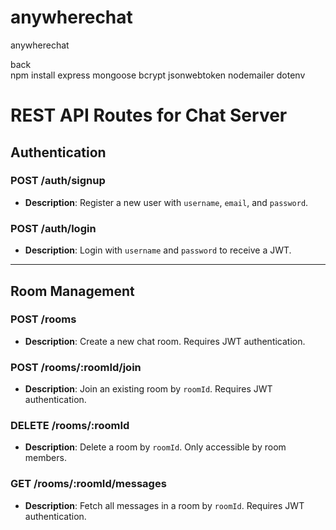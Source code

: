# anywherechat  
anywherechat  
  
back  
npm install express mongoose bcrypt jsonwebtoken nodemailer dotenv

  
# REST API Routes for Chat Server

## Authentication

### POST /auth/signup
- **Description**: Register a new user with `username`, `email`, and `password`.

### POST /auth/login
- **Description**: Login with `username` and `password` to receive a JWT.

---

## Room Management

### POST /rooms
- **Description**: Create a new chat room. Requires JWT authentication.

### POST /rooms/:roomId/join
- **Description**: Join an existing room by `roomId`. Requires JWT authentication.

### DELETE /rooms/:roomId
- **Description**: Delete a room by `roomId`. Only accessible by room members.

### GET /rooms/:roomId/messages
- **Description**: Fetch all messages in a room by `roomId`. Requires JWT authentication.

